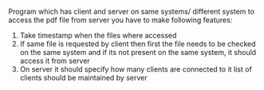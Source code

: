 Program which has client and server on same systems/ different system to access the pdf file from server you have to make following features:  

1. Take timestamp when the files where accessed 
2. If same file is requested by client then first the file needs to be checked on the same system and if its not present on the same system, it should access it from server 
3. On server it should specify how many clients are connected to it list of clients should be maintained by server
